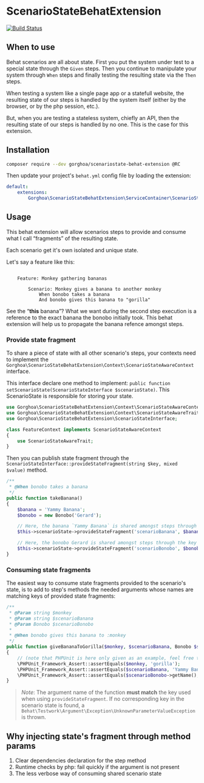 # ScenarioStateBehatExtension

[![Build Status](https://travis-ci.org/gorghoa/ScenarioStateBehatExtension.svg?branch=master)](https://travis-ci.org/gorghoa/ScenarioStateBehatExtension)

## When to use

Behat scenarios are all about state. First you put the system under test
to a special state through the `Given` steps. Then you continue to manipulate
your system through `When` steps and finally testing the resulting state via
the `Then` steps.

When testing a system like a single page app or a statefull website, the resulting state of our steps is handled by the system itself (either by the browser, or by the php session, etc.).

But, when you are testing a stateless system, chiefly an API, then the resulting state of our steps is handled by no one. This is the case for this extension.

## Installation


```bash
composer require --dev gorghoa/scenariostate-behat-extension @RC
```

Then update your project's `behat.yml` config file by loading the extension:

```yaml
default:
    extensions:
        Gorghoa\ScenarioStateBehatExtension\ServiceContainer\ScenarioStateExtension: ~
```

## Usage

This behat extension will allow scenarios steps to provide and consume what I call “fragments” of the resulting state.

Each scenario get it's own isolated and unique state.

Let's say a feature like this:

```gherkin

    Feature: Monkey gathering bananas

        Scenario: Monkey gives a banana to another monkey
            When bonobo takes a banana
            And bonobo gives this banana to "gorilla"
```

See the “**this** banana”? What we want during the second step execution is a reference to the exact banana the bonobo initially took. This behat extension will help us to propagate the banana refence amongst steps.


### Provide state fragment

To share a piece of state with all other scenario's steps, your contexts need to implement the `Gorghoa\ScenarioStateBehatExtension\Context\ScenarioStateAwareContext` interface.

This interface declare one method to implement: `public function setScenarioState(ScenarioStateInterface $scenarioState)`. This ScenarioState is responsible for storing your state.

```php
use Gorghoa\ScenarioStateBehatExtension\Context\ScenarioStateAwareContext;
use Gorghoa\ScenarioStateBehatExtension\Context\ScenarioStateAwareTrait;
use Gorghoa\ScenarioStateBehatExtension\ScenarioStateInterface;

class FeatureContext implements ScenarioStateAwareContext
{
    use ScenarioStateAwareTrait;
}
```

Then you can publish state fragment through the `ScenarioStateInterface::provideStateFragment(string $key, mixed $value)` method.

```php
/**
 * @When bonobo takes a banana
 */
public function takeBanana()
{
    $banana = 'Yammy Banana';
    $bonobo = new Bonobo('Gerard');

    // Here, the banana `Yammy Banana` is shared amongst steps through the key “scenarioBanana”
    $this->scenarioState->provideStateFragment('scenarioBanana', $banana);

    // Here, the bonobo Gerard is shared amongst steps through the key “scenarioBonobo”
    $this->scenarioState->provideStateFragment('scenarioBonobo', $bonobo);
}
```

### Consuming state fragments

The easiest way to consume state fragments provided to the scenario's state, is to add to step's methods the needed arguments whose names are matching keys of provided state fragments:

```php
/**
 * @Param string $monkey
 * @Param string $scenarioBanana
 * @Param Bonobo $scenarioBonobo
 *
 * @When bonobo gives this banana to :monkey
 */
public function giveBananaToGorilla($monkey, $scenarioBanana, Bonobo $scenarioBonobo)
{
    // (note that PHPUnit is here only given as an example, feel free to use any asserter you want)
    \PHPUnit_Framework_Assert::assertEquals($monkey, 'gorilla');
    \PHPUnit_Framework_Assert::assertEquals($scenarioBanana, 'Yammy Banana');
    \PHPUnit_Framework_Assert::assertEquals($scenarioBonobo->getName(), 'Gerard');
}
```

> *Note*: The argument name of the function **must match** the key used when using `provideStateFragment`.
> If no corresponding key in the scenario state is found, a `Behat\Testwork\Argument\Exception\UnknownParameterValueException` is thrown.

## Why injecting state's fragment through method params

  1. Clear dependencies declaration for the step method
  2. Runtime checks by php: fail quickly if the argument is not present
  3. The less verbose way of consuming shared scenario state
